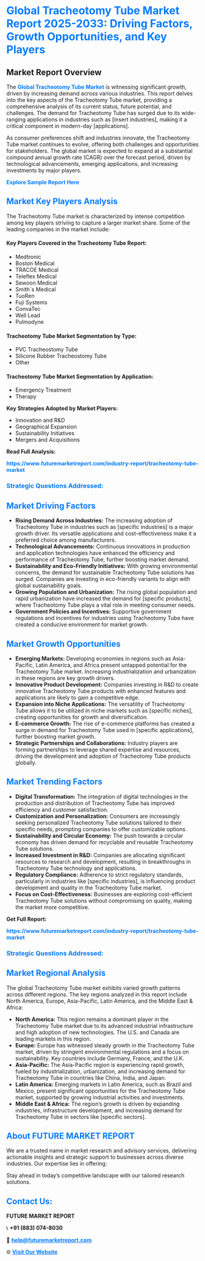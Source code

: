 <h1 style="color: #007BFF;">Global Tracheotomy Tube Market Report 2025-2033: Driving Factors, Growth Opportunities, and Key Players</h1>

<section id="overview">
<h2>Market Report Overview</h2>
<p>The <a href="https://www.futuremarketreport.com/industry-report/tracheotomy-tube-market" style="color: #007BFF; text-decoration: none;"><strong>Global Tracheotomy Tube Market</strong></a> is witnessing significant growth, driven by increasing demand across various industries. This report delves into the key aspects of the Tracheotomy Tube market, providing a comprehensive analysis of its current status, future potential, and challenges. The demand for Tracheotomy Tube has surged due to its wide-ranging applications in industries such as [insert industries], making it a critical component in modern-day [applications].</p>
<p>As consumer preferences shift and industries innovate, the Tracheotomy Tube market continues to evolve, offering both challenges and opportunities for stakeholders. The global market is expected to expand at a substantial compound annual growth rate (CAGR) over the forecast period, driven by technological advancements, emerging applications, and increasing investments by major players.</p>
</section>

<section id="overview">
<p><a href="https://www.futuremarketreport.com/request-sample/reportId=80219" style="color: #007BFF; text-decoration: none;"><strong>Explore Sample Report Here</strong></a></p>
</section>

<section id="key-players">
<h2 style="color: #007BFF;">Market Key Players Analysis</h2>
<p>The Tracheotomy Tube market is characterized by intense competition among key players striving to capture a larger market share. Some of the leading companies in the market include:</p>
<h4>Key Players Covered in the Tracheotomy Tube Report:</h4>
<ul><li>Medtronic</li><li>Boston Medical</li><li>TRACOE Medical</li><li>Teleflex Medical</li><li>Sewoon Medical</li><li>Smith`s Medical</li><li>TuoRen</li><li>Fuji Systems</li><li>ConvaTec</li><li>Well Lead</li><li>Pulmodyne</li></ul>
<h4>Tracheotomy Tube Market Segmentation by Type:</h4>
<ul><li>PVC Tracheostomy Tube</li><li>Silicone Rubber Tracheostomy Tube</li><li>Other</li></ul>

<h4>Tracheotomy Tube Market Segmentation by Application:</h4>
<ul><li>Emergency Treatment</li><li>Therapy</li></ul>
<p><strong>Key Strategies Adopted by Market Players:</strong></p>
<ul>
<li>Innovation and R&D</li>
<li>Geographical Expansion</li>
<li>Sustainability Initiatives</li>
<li>Mergers and Acquisitions</li>
</ul>
</section>

<section>
<p><strong>Read Full Analysis: </strong></p><a href="https://www.futuremarketreport.com/industry-report/tracheotomy-tube-market" style="color: #007BFF; text-decoration: none;"><strong>https://www.futuremarketreport.com/industry-report/tracheotomy-tube-market</strong></a>
<h3 style="color: #007BFF;">Strategic Questions Addressed:</h3>
</section>

<section id="driving-factors">
<h2 style="color: #007BFF;">Market Driving Factors</h2>
<ul>
<li><strong>Rising Demand Across Industries:</strong> The increasing adoption of Tracheotomy Tube in industries such as [specific industries] is a major growth driver. Its versatile applications and cost-effectiveness make it a preferred choice among manufacturers.</li>
<li><strong>Technological Advancements:</strong> Continuous innovations in production and application technologies have enhanced the efficiency and performance of Tracheotomy Tube, further boosting market demand.</li>
<li><strong>Sustainability and Eco-Friendly Initiatives:</strong> With growing environmental concerns, the demand for sustainable Tracheotomy Tube solutions has surged. Companies are investing in eco-friendly variants to align with global sustainability goals.</li>
<li><strong>Growing Population and Urbanization:</strong> The rising global population and rapid urbanization have increased the demand for [specific products], where Tracheotomy Tube plays a vital role in meeting consumer needs.</li>
<li><strong>Government Policies and Incentives:</strong> Supportive government regulations and incentives for industries using Tracheotomy Tube have created a conducive environment for market growth.</li>
</ul>
</section>

<section id="growth-opportunities">
<h2 style="color: #007BFF;">Market Growth Opportunities</h2>
<ul>
<li><strong>Emerging Markets:</strong> Developing economies in regions such as Asia-Pacific, Latin America, and Africa present untapped potential for the Tracheotomy Tube market. Increasing industrialization and urbanization in these regions are key growth drivers.</li>
<li><strong>Innovative Product Development:</strong> Companies investing in R&D to create innovative Tracheotomy Tube products with enhanced features and applications are likely to gain a competitive edge.</li>
<li><strong>Expansion into Niche Applications:</strong> The versatility of Tracheotomy Tube allows it to be utilized in niche markets such as [specific niches], creating opportunities for growth and diversification.</li>
<li><strong>E-commerce Growth:</strong> The rise of e-commerce platforms has created a surge in demand for Tracheotomy Tube used in [specific applications], further boosting market growth.</li>
<li><strong>Strategic Partnerships and Collaborations:</strong> Industry players are forming partnerships to leverage shared expertise and resources, driving the development and adoption of Tracheotomy Tube products globally.</li>
</ul>
</section>

<section id="trending-factors">
<h2 style="color: #007BFF;">Market Trending Factors</h2>
<ul>
<li><strong>Digital Transformation:</strong> The integration of digital technologies in the production and distribution of Tracheotomy Tube has improved efficiency and customer satisfaction.</li>
<li><strong>Customization and Personalization:</strong> Consumers are increasingly seeking personalized Tracheotomy Tube solutions tailored to their specific needs, prompting companies to offer customizable options.</li>
<li><strong>Sustainability and Circular Economy:</strong> The push towards a circular economy has driven demand for recyclable and reusable Tracheotomy Tube solutions.</li>
<li><strong>Increased Investment in R&D:</strong> Companies are allocating significant resources to research and development, resulting in breakthroughs in Tracheotomy Tube technology and applications.</li>
<li><strong>Regulatory Compliance:</strong> Adherence to strict regulatory standards, particularly in industries like [specific industries], is influencing product development and quality in the Tracheotomy Tube market.</li>
<li><strong>Focus on Cost-Effectiveness:</strong> Businesses are exploring cost-efficient Tracheotomy Tube solutions without compromising on quality, making the market more competitive.</li>
</ul>
</section>

<section>
<p><strong>Get Full Report: </strong></p><a href="https://www.futuremarketreport.com/industry-report/tracheotomy-tube-market" style="color: #007BFF; text-decoration: none;"><strong>https://www.futuremarketreport.com/industry-report/tracheotomy-tube-market</strong></a>
<h3 style="color: #007BFF;">Strategic Questions Addressed:</h3>
</section>


<section id="regional-analysis">
<h2 style="color: #007BFF;">Market Regional Analysis</h2>
<p>The global Tracheotomy Tube market exhibits varied growth patterns across different regions. The key regions analyzed in this report include North America, Europe, Asia-Pacific, Latin America, and the Middle East & Africa:</p>
<ul>
<li><strong>North America:</strong> This region remains a dominant player in the Tracheotomy Tube market due to its advanced industrial infrastructure and high adoption of new technologies. The U.S. and Canada are leading markets in this region.</li>
<li><strong>Europe:</strong> Europe has witnessed steady growth in the Tracheotomy Tube market, driven by stringent environmental regulations and a focus on sustainability. Key countries include Germany, France, and the U.K.</li>
<li><strong>Asia-Pacific:</strong> The Asia-Pacific region is experiencing rapid growth, fueled by industrialization, urbanization, and increasing demand for Tracheotomy Tube in countries like China, India, and Japan.</li>
<li><strong>Latin America:</strong> Emerging markets in Latin America, such as Brazil and Mexico, present significant opportunities for the Tracheotomy Tube market, supported by growing industrial activities and investments.</li>
<li><strong>Middle East & Africa:</strong> The region’s growth is driven by expanding industries, infrastructure development, and increasing demand for Tracheotomy Tube in sectors like [specific sectors].</li>
</ul>
</section>

<footer>
<h2 style="color: #007BFF;">About FUTURE MARKET REPORT</h2>
<p>We are a trusted name in market research and advisory services, delivering actionable insights and strategic support to businesses across diverse industries. Our expertise lies in offering:</p>

<p>Stay ahead in today’s competitive landscape with our tailored research solutions.</p>

<h2 style="color: #007BFF;">Contact Us:</h2>
<p><strong>FUTURE MARKET REPORT</strong></p>
<p>📞 <strong>+91 (883) 074-8030</strong></p>
<p>📧 <strong><a href="mailto:help@futuremarketreport.com" style="color: #007BFF;">help@futuremarketreport.com</a></strong></p>
<p>🌐 <strong><a href="https://www.futuremarketreport.com/" style="color: #007BFF;">Visit Our Website</a></strong></p>
</footer>